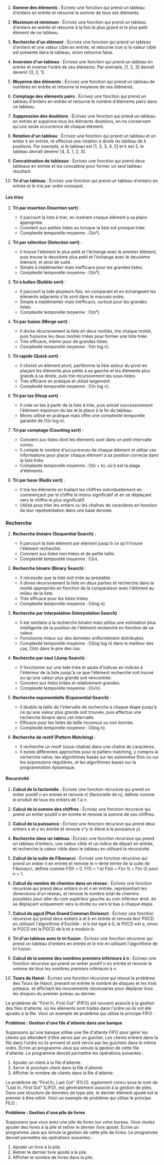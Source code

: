1. **Somme des éléments** :
   Écrivez une fonction qui prend un tableau d'entiers en entrée et retourne la somme de tous ses éléments.

2. **Maximum et minimum** :
   Écrivez une fonction qui prend un tableau d'entiers en entrée et retourne à la fois le plus grand et le plus petit élément de ce tableau.

3. **Recherche d'un élément** :
   Écrivez une fonction qui prend un tableau d'entiers et une valeur cible en entrée, et retourne true si la valeur cible est présente dans le tableau, sinon retourne false.

4. **Inversion d'un tableau** :
   Écrivez une fonction qui prend un tableau en entrée et inverse l'ordre de ses éléments. Par exemple, [1, 2, 3] devrait devenir [3, 2, 1].

5. **Moyenne des éléments** :
   Écrivez une fonction qui prend un tableau de nombres en entrée et retourne la moyenne de ses éléments.

6. **Comptage des éléments pairs** :
   Écrivez une fonction qui prend un tableau d'entiers en entrée et retourne le nombre d'éléments pairs dans ce tableau.

7. **Suppression des doublons** :
   Écrivez une fonction qui prend un tableau en entrée et supprime tous les éléments doublons, en ne conservant qu'une seule occurrence de chaque élément.

8. **Rotation d'un tableau** :
   Écrivez une fonction qui prend un tableau et un entier k en entrée, et effectue une rotation à droite du tableau de k positions. Par exemple, si le tableau est [1, 2, 3, 4, 5] et k est 2, le tableau devrait devenir [4, 5, 1, 2, 3].

9. **Concaténation de tableaux** :
   Écrivez une fonction qui prend deux tableaux en entrée et les concatène pour former un seul tableau résultant.

10. **Tri d'un tableau** :
    Écrivez une fonction qui prend un tableau d'entiers en entrée et le trie par ordre croissant.


#### Les tries


1. **Tri par insertion (Insertion sort)** :
   - Il parcourt la liste à trier, en insérant chaque élément à sa place appropriée.
   - Convient aux petites listes ou lorsque la liste est presque triée.
   - Complexité temporelle moyenne : O(n²).

2. **Tri par sélection (Selection sort)** :
   - Il trouve l'élément le plus petit et l'échange avec le premier élément, puis trouve le deuxième plus petit et l'échange avec le deuxième élément, et ainsi de suite.
   - Simple à implémenter mais inefficace pour les grandes listes.
   - Complexité temporelle moyenne : O(n²).

3. **Tri à bulles (Bubble sort)** :
   - Il parcourt la liste plusieurs fois, en comparant et en échangeant les éléments adjacents s'ils sont dans le mauvais ordre.
   - Simple à implémenter mais inefficace, surtout pour les grandes listes.
   - Complexité temporelle moyenne : O(n²).

4. **Tri par fusion (Merge sort)** :
   - Il divise récursivement la liste en deux moitiés, trie chaque moitié, puis fusionne les deux moitiés triées pour former une liste triée.
   - Très efficace, même pour de grandes listes.
   - Complexité temporelle moyenne : O(n log n).

5. **Tri rapide (Quick sort)** :
   - Il choisit un élément pivot, partitionne la liste autour du pivot en plaçant les éléments plus petits à sa gauche et les éléments plus grands à sa droite, puis trie récursivement les sous-listes.
   - Très efficace en pratique et utilisé largement.
   - Complexité temporelle moyenne : O(n log n).

6. **Tri par tas (Heap sort)** :
   - Il crée un tas à partir de la liste à trier, puis extrait successivement l'élément maximum du tas et le place à la fin du tableau.
   - Moins utilisé en pratique mais offre une complexité temporelle garantie de O(n log n).
   
7. **Tri par comptage (Counting sort)** :
   - Convient aux listes dont les éléments sont dans un petit intervalle connu.
   - Il compte le nombre d'occurrences de chaque élément et utilise ces informations pour placer chaque élément à sa position correcte dans la liste triée.
   - Complexité temporelle moyenne : O(n + k), où k est la plage d'éléments.

8. **Tri par base (Radix sort)** :
   - Il trie les éléments en traitant les chiffres individuellement en commençant par le chiffre le moins significatif et en se déplaçant vers le chiffre le plus significatif.
   - Utilisé pour trier les entiers ou les chaînes de caractères en fonction de leur représentation dans une base donnée.



### Recherche

1. **Recherche linéaire (Sequential Search)** :
   - Il parcourt la liste élément par élément jusqu'à ce qu'il trouve l'élément recherché.
   - Convient aux listes non triées et de petite taille.
   - Complexité temporelle moyenne : O(n).

2. **Recherche binaire (Binary Search)** :
   - Il nécessite que la liste soit triée au préalable.
   - Il divise récursivement la liste en deux parties et recherche dans la moitié appropriée en fonction de la comparaison avec l'élément au milieu de la liste.
   - Très efficace pour les listes triées.
   - Complexité temporelle moyenne : O(log n).

3. **Recherche par interpolation (Interpolation Search)** :
   - Il est similaire à la recherche binaire mais utilise une estimation plus intelligente de la position de l'élément recherché en fonction de sa valeur.
   - Fonctionne mieux sur des données uniformément distribuées.
   - Complexité temporelle moyenne : O(log log n) dans le meilleur des cas, O(n) dans le pire des cas.

4. **Recherche par saut (Jump Search)** :
   - Il fonctionne sur une liste triée et saute d'indices en indices à l'intérieur de la liste jusqu'à ce que l'élément recherché soit trouvé ou qu'une valeur plus grande soit rencontrée.
   - Convient aux listes triées et relativement grandes.
   - Complexité temporelle moyenne : O(√n).

5. **Recherche exponentielle (Exponential Search)** :
   - Il double la taille de l'intervalle de recherche à chaque étape jusqu'à ce qu'une valeur plus grande soit trouvée, puis effectue une recherche binaire dans cet intervalle.
   - Efficace pour les listes de taille inconnue ou non bornée.
   - Complexité temporelle moyenne : O(log n).

6. **Recherche de motif (Pattern Matching)** :
   - Il recherche un motif (sous-chaîne) dans une chaîne de caractères.
   - Il existe différentes approches pour le pattern matching, y compris la recherche naïve, les algorithmes basés sur les automates finis ou sur les expressions régulières, et les algorithmes basés sur la programmation dynamique.


#### Recursivité


1. **Calcul de la factorielle** :
   Écrivez une fonction récursive qui prend un entier positif n en entrée et renvoie n! (factorielle de n), définie comme le produit de tous les entiers de 1 à n.

2. **Calcul de la somme des chiffres** :
   Écrivez une fonction récursive qui prend un entier positif n en entrée et renvoie la somme de ses chiffres.

3. **Calcul de la puissance** :
   Écrivez une fonction récursive qui prend deux entiers x et y en entrée et renvoie x^y (x élevé à la puissance y).

4. **Recherche dans un tableau** :
   Écrivez une fonction récursive qui prend un tableau d'entiers, une valeur cible et un indice de départ en entrée, et recherche la valeur cible dans le tableau en utilisant la récursivité.

5. **Calcul de la suite de Fibonacci** :
   Écrivez une fonction récursive qui prend un entier n en entrée et renvoie le n-ième terme de la suite de Fibonacci, définie comme F(0) = 0, F(1) = 1 et F(n) = F(n-1) + F(n-2) pour n > 1.

6. **Calcul du nombre de chemins dans un réseau** :
   Écrivez une fonction récursive qui prend deux entiers m et n en entrée, représentant les dimensions d'un réseau, et renvoie le nombre total de chemins possibles pour aller du coin supérieur gauche au coin inférieur droit, en se déplaçant uniquement vers la droite ou vers le bas à chaque étape.

7. **Calcul du pgcd (Plus Grand Commun Diviseur)** :
   Écrivez une fonction récursive qui prend deux entiers a et b en entrée et renvoie leur PGCD en utilisant l'algorithme d'Euclide : si b est égal à 0, le PGCD est a, sinon le PGCD est le PGCD de b et a modulo b.

8. **Tri d'un tableau avec le tri fusion** :
   Écrivez une fonction récursive qui prend un tableau d'entiers en entrée et le trie en utilisant l'algorithme de tri fusion.

9. **Calcul de la somme des nombres premiers inférieurs à n** :
   Écrivez une fonction récursive qui prend un entier positif n en entrée et renvoie la somme de tous les nombres premiers inférieurs à n.

10. **Tours de Hanoï** :
    Écrivez une fonction récursive qui résout le problème des Tours de Hanoï, prenant en entrée le nombre de disques et les trois poteaux, et affichant les mouvements nécessaires pour déplacer tous les disques du premier poteau au dernier.

Le problème de "First In, First Out" (FIFO) est souvent associé à la gestion des files d'attente, où les éléments sont traités dans l'ordre où ils ont été ajoutés à la file. Voici un exemple de problème qui utilise le principe FIFO :

**Problème : Gestion d'une file d'attente dans une banque**

Supposons qu'une banque utilise une file d'attente FIFO pour gérer les clients qui attendent d'être servis par un guichet. Les clients entrent dans la file dans l'ordre où ils arrivent et sont servis par les guichets dans le même ordre. Écrire un programme Java qui simule la gestion de cette file d'attente. Le programme devrait permettre les opérations suivantes :

1. Ajouter un client à la file d'attente.
2. Servir le prochain client dans la file d'attente.
3. Afficher le nombre de clients dans la file d'attente.


Le problème de "First In, Last Out" (FILO), également connu sous le nom de "Last In, First Out" (LIFO), est généralement associé à la gestion de piles. Dans une structure de données de type pile, le dernier élément ajouté est le premier à être retiré. Voici un exemple de problème qui utilise le principe FILO :

**Problème : Gestion d'une pile de livres**

Supposons que vous avez une pile de livres sur votre bureau. Vous voulez ajouter des livres à la pile et retirer le dernier livre ajouté. Écrire un programme Java qui simule la gestion de cette pile de livres. Le programme devrait permettre les opérations suivantes :

1. Ajouter un livre à la pile.
2. Retirer le dernier livre ajouté à la pile.
3. Afficher le nombre de livres dans la pile.
